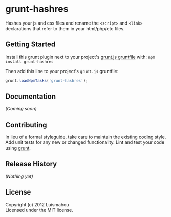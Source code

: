 # grunt-hashres

Hashes your js and css files and rename the ```<script>``` and ```<link>``` declarations that refer to them in your html/php/etc files.

## Getting Started
Install this grunt plugin next to your project's [grunt.js gruntfile][getting_started] with: `npm install grunt-hashres`

Then add this line to your project's `grunt.js` gruntfile:

```javascript
grunt.loadNpmTasks('grunt-hashres');
```

[grunt]: http://gruntjs.com/
[getting_started]: https://github.com/gruntjs/grunt/blob/master/docs/getting_started.md

## Documentation
_(Coming soon)_

## Contributing
In lieu of a formal styleguide, take care to maintain the existing coding style. Add unit tests for any new or changed functionality. Lint and test your code using [grunt][grunt].

## Release History
_(Nothing yet)_

## License
Copyright (c) 2012 Luismahou  
Licensed under the MIT license.
